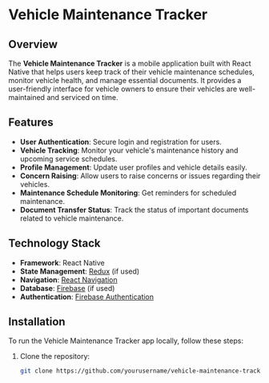 # Vehicle Maintenance Tracker

## Overview

The **Vehicle Maintenance Tracker** is a mobile application built with React Native that helps users keep track of their vehicle maintenance schedules, monitor vehicle health, and manage essential documents. It provides a user-friendly interface for vehicle owners to ensure their vehicles are well-maintained and serviced on time.

## Features

- **User Authentication**: Secure login and registration for users.
- **Vehicle Tracking**: Monitor your vehicle's maintenance history and upcoming service schedules.
- **Profile Management**: Update user profiles and vehicle details easily.
- **Concern Raising**: Allow users to raise concerns or issues regarding their vehicles.
- **Maintenance Schedule Monitoring**: Get reminders for scheduled maintenance.
- **Document Transfer Status**: Track the status of important documents related to vehicle maintenance.

## Technology Stack

- **Framework**: React Native
- **State Management**: [Redux](https://redux.js.org/) (if used)
- **Navigation**: [React Navigation](https://reactnavigation.org/)
- **Database**: [Firebase](https://firebase.google.com/) (if used)
- **Authentication**: [Firebase Authentication](https://firebase.google.com/docs/auth)

## Installation

To run the Vehicle Maintenance Tracker app locally, follow these steps:

1. Clone the repository:
   ```bash
   git clone https://github.com/yourusername/vehicle-maintenance-tracker.git

